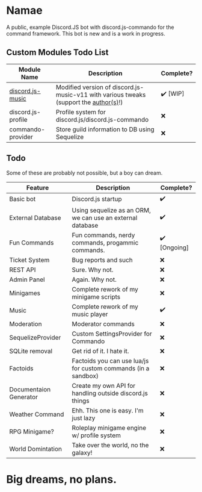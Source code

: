 # Namae
A public, example Discord.JS bot with discord.js-commando for the command framework. This bot is new and is a work in progress.

## Custom Modules Todo List
Module Name | Description | Complete?
------------- | ------------- | -------------
[discord.js-music](https://github.com/truency/discord.js-music) | Modified version of discord.js-music-v11 with various tweaks (support the [author(s)](https://github.com/nexu-dev/discord.js-music)!) | ✔️️ [WIP]
discord.js-profile | Profile system for discord.js/discord.js-commando | ❌
commando-provider | Store guild information to DB using Sequelize | ❌

## Todo
Some of these are probably not possible, but a boy can dream.

Feature | Description | Complete?
------------- | ------------- | -------------
Basic bot | Discord.js startup | ✔️️
External Database | Using sequelize as an ORM, we can use an external database | ✔️️
Fun Commands | Fun commands, nerdy commands, progammic commands. | ✔️️ [Ongoing]
Ticket System | Bug reports and such | ❌
REST API | Sure. Why not. | ❌
Admin Panel | Again. Why not. | ❌
Minigames | Complete rework of my minigame scripts | ❌
Music | Complete rework of my music player | ✔️️
Moderation | Moderator commands | ❌
SequelizeProvider | Custom SettingsProvider for Commando | ❌
SQLite removal | Get rid of it. I hate it. | ❌
Factoids | Factoids you can use lua/js for custom commands (in a sandbox) | ❌
Documentaion Generator | Create my own API for handling outside discord.js things | ❌
Weather Command | Ehh. This one is easy. I'm just lazy | ❌
RPG Minigame? | Roleplay minigame engine w/ profile system | ❌
World Domintation | Take over the world, no the galaxy! | ❌




# Big dreams, no plans.

